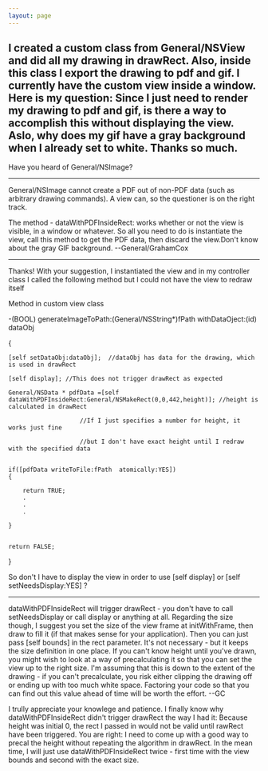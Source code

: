 ```yaml
---
layout: page
---
```


I created a custom class from General/NSView and did all my drawing in drawRect.  Also, inside this class I export the drawing to pdf and gif.  I currently have the custom view inside a window.  Here is my question:  Since I just need to render my drawing to pdf and gif, is there a way to accomplish this without displaying the view.  Aslo, why does my gif have a gray background when I already set to white.  Thanks so much.
----
Have you heard of General/NSImage?

----

General/NSImage cannot create a PDF out of non-PDF data (such as arbitrary drawing commands). A view can, so the questioner is on the right track.

The method - dataWithPDFInsideRect: works whether or not the view is visible, in a window or whatever. So all you need to do is instantiate the view, call this method to get the PDF data, then discard the view.Don't know about the gray GIF background. --General/GrahamCox

----

Thanks!  With your suggestion,  I instantiated the view and in my controller class I called the following method but I could not have the view to redraw itself 

Method in custom view class

-(BOOL) generateImageToPath:(General/NSString*)fPath withDataOject:(id) dataObj

{

	[self setDataObj:dataObj];	//dataObj has data for the drawing, which is used in drawRect 

	[self display];	//This does not trigger drawRect as expected

	General/NSData * pdfData =[self dataWithPDFInsideRect:General/NSMakeRect(0,0,442,height)]; //height is calculated in drawRect 

						//If I just specifies a number for height, it works just fine

						//but I don't have exact height until I redraw with the specified data


	if([pdfData writeToFile:fPath  atomically:YES])
	{

		return TRUE;
		.
		.
		.

	}


	return FALSE;	

}

So don't I have to display the view in order to use [self display] or [self setNeedsDisplay:YES] ?

----

dataWithPDFInsideRect will trigger drawRect - you don't have to call setNeedsDisplay or call display or anything at all. Regarding the size though, I suggest you set the size of the view frame at initWithFrame, then draw to fill it (if that makes sense for your application). Then you can just pass [self bounds] in the rect parameter. It's not necessary - but it keeps the size definition in one place. If you can't know height until you've drawn, you might wish to look at a way of precalculating it so that you can set the view up to the right size. I'm assuming that this is down to the extent of the drawing - if you can't precalculate, you risk either clipping the drawing off or ending up with too much white space. Factoring your code so that you can find out this value ahead of time will be worth the effort. --GC


I trully appreciate your knowlege and patience.  I finally know why dataWithPDFInsideRect didn't trigger drawRect the way I had it:  Because height was initial 0, the rect I passed in would not be valid until rawRect have been triggered.  You are right: I need to come up with a good way to precal the height without repeating the algorithm in drawRect.  In the mean time, I will just use dataWithPDFInsideRect twice - first time with the view bounds and second with the exact size.